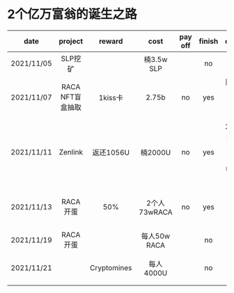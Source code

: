 # 2个亿万富翁的诞生之路

|date|project|reward|cost|pay off|finish|comment|
| ---------- | :-----------:  | :-----------: |:-----------: |:-----------: |:-----------: |:-----------: |
|2021/11/05|SLP挖矿||楠3.5w SLP||no|
|2021/11/07|RACA NFT盲盒抽取|1kiss卡|2.75b|no|yes|隆1.375b未支付，1k卡未售出|
|2021/11/11|Zenlink|返还1056U|楠2000U|no|yes|2人150个zenlink未分配，剩余一点movr手续费|
|2021/11/13|RACA 开蛋|50%|2个人73wRACA|no|yes|隆sr已返还，楠5个蛋sr份额未收回|
|2021/11/19|RACA 开蛋||每人50w RACA||no||
|2021/11/21||Cryptomines|每人4000U||no|U已结清，只需要分成etl|

